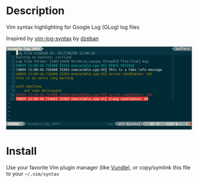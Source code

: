 # Description

Vim syntax highlighting for Google Log (GLog) log files

Inspired by [vim-log-syntax](https://github.com/dzeban/vim-log-syntax) by
[dzeban](https://github.com/dzeban)


![Sample image](https://github.com/Peaches491/vim-glog-syntax/raw/master/sample.png)


# Install

Use your favorite Vim plugin manager (like [Vundle](https://github.com/VundleVim/Vundle.vim)), or copy/symlink this file to
your `~/.vim/syntax`
